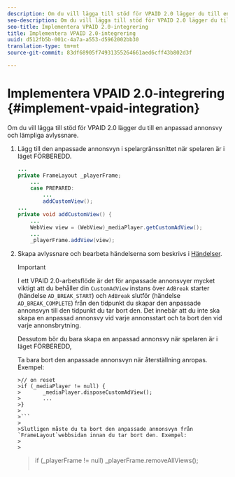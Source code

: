 ```yaml
---
description: Om du vill lägga till stöd för VPAID 2.0 lägger du till en anpassad annonsvy och lämpliga avlyssnare.
seo-description: Om du vill lägga till stöd för VPAID 2.0 lägger du till en anpassad annonsvy och lämpliga avlyssnare.
seo-title: Implementera VPAID 2.0-integrering
title: Implementera VPAID 2.0-integrering
uuid: d512fb5b-001c-4a7a-a553-d5962002bb30
translation-type: tm+mt
source-git-commit: 83df68905f74931355264661aed6cff43b802d3f

---
```



# Implementera VPAID 2.0-integrering {#implement-vpaid-integration}

Om du vill lägga till stöd för VPAID 2.0 lägger du till en anpassad annonsvy och lämpliga avlyssnare.

1. Lägg till den anpassade annonsvyn i spelargränssnittet när spelaren är i läget FÖRBEREDD.

   ```java
   ... 
   private FrameLayout _playerFrame; 
       ... 
       case PREPARED: 
           ... 
           addCustomView(); 
   ... 
   private void addCustomView() { 
       ... 
       WebView view = (WebView)_mediaPlayer.getCustomAdView(); 
       ... 
       _playerFrame.addView(view);
   ```

1. Skapa avlyssnare och bearbeta händelserna som beskrivs i [Händelser](../../../../tvsdk-3x-android-prog/android-3x-events-notifications/events-summary/android-3x-events-summary.md).

   >[!IMPORTANT]
   >
   >I ett VPAID 2.0-arbetsflöde är det för anpassade annonsvyer mycket viktigt att du behåller din `CustomAdView` instans över `AdBreak` starter (händelse `AD_BREAK_START`) och `AdBreak` slutför (händelse `AD_BREAK_COMPLETE`) från den tidpunkt du skapar den anpassade annonsvyn till den tidpunkt du tar bort den. Det innebär att du inte ska skapa en anpassad annonsvy vid varje annonsstart och ta bort den vid varje annonsbrytning.
   >
   >
   >Dessutom bör du bara skapa en anpassad annonsvy när spelaren är i läget FÖRBEREDD,
   >
   >
   >Ta bara bort den anpassade annonsvyn när återställning anropas. Exempel:
   >
   >
   ```
   >// on reset 
   >if (_mediaPlayer != null) { 
   >       _mediaPlayer.disposeCustomAdView(); 
   >       ... 
   >} 
   >
   >```
   >
   >Slutligen måste du ta bort den anpassade annonsvyn från `FrameLayout`webbsidan innan du tar bort den. Exempel:
   >
   >
   ```
   >if (_playerFrame != null) 
   >       _playerFrame.removeAllViews(); 
   >```
